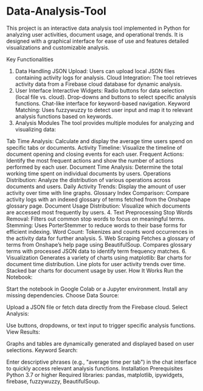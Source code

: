 # Data-Analysis-Tool

This project is an interactive data analysis tool implemented in Python for analyzing user activities, document usage, and operational trends. It is designed with a graphical interface for ease of use and features detailed visualizations and customizable analysis.

Key Functionalities
1. Data Handling
JSON Upload: Users can upload local JSON files containing activity logs for analysis.
Cloud Integration: The tool retrieves activity data from a Firebase cloud database for dynamic analysis.
2. User Interface
Interactive Widgets:
Radio buttons for data selection (local file vs. cloud).
Drop-downs and buttons to select specific analysis functions.
Chat-like interface for keyword-based navigation.
Keyword Matching:
Uses fuzzywuzzy to detect user input and map it to relevant analysis functions based on keywords.
3. Analysis Modules
The tool provides multiple modules for analyzing and visualizing data:

Tab Time Analysis: Calculate and display the average time users spend on specific tabs or documents.
Activity Timeline: Visualize the timeline of document opening and closing events for each user.
Frequent Actions: Identify the most frequent actions and show the number of actions performed by each user.
Document Time Analysis: Determine the total working time spent on individual documents by users.
Operations Distribution: Analyze the distribution of various operations across documents and users.
Daily Activity Trends: Display the amount of user activity over time with line graphs.
Glossary Index Comparison: Compare activity logs with an indexed glossary of terms fetched from the Onshape glossary page.
Document Usage Distribution: Visualize which documents are accessed most frequently by users.
4. Text Preprocessing
Stop Words Removal: Filters out common stop words to focus on meaningful terms.
Stemming: Uses PorterStemmer to reduce words to their base forms for efficient indexing.
Word Count: Tokenizes and counts word occurrences in the activity data for further analysis.
5. Web Scraping
Fetches a glossary of terms from Onshape’s help page using BeautifulSoup.
Compares glossary terms with processed JSON data to identify term frequency matches.
6. Visualization
Generates a variety of charts using matplotlib:
Bar charts for document time distribution.
Line plots for user activity trends over time.
Stacked bar charts for document usage by user.
How It Works
Run the Notebook:

Start the notebook in Google Colab or a Jupyter environment.
Install any missing dependencies.
Choose Data Source:

Upload a JSON file or fetch data directly from the Firebase cloud.
Select Analysis:

Use buttons, dropdowns, or text input to trigger specific analysis functions.
View Results:

Graphs and tables are dynamically generated and displayed based on user selections.
Keyword Search:

Enter descriptive phrases (e.g., "average time per tab") in the chat interface to quickly access relevant analysis functions.
Installation
Prerequisites
Python 3.7 or higher
Required libraries:
pandas,
matplotlib,
ipywidgets,
firebase,
fuzzywuzzy,
BeautifulSoup.




